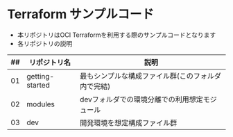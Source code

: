 # Terraform サンプルコード
- 本リポジトリはOCI Terraformを利用する際のサンプルコードとなります
- 各リポジトリの説明

| ##  | リポジトリ名    | 説明                                               |
| --- | --------------- | -------------------------------------------------- |
| 01  | getting-started | 最もシンプルな構成ファイル群(このフォルダ内で完結) |
| 02  | modules         | devフォルダでの環境分離での利用想定モジュール      |
| 03  | dev             | 開発環境を想定構成ファイル群                       |